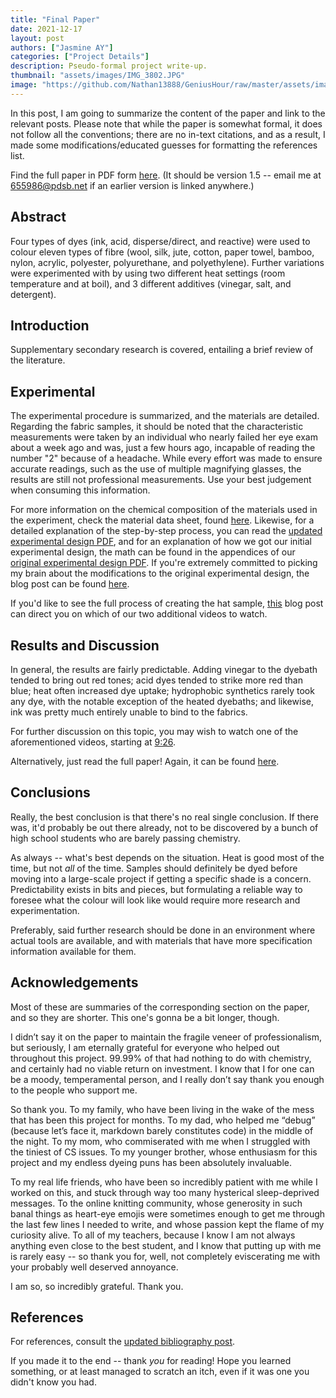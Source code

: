 ```yaml
---
title: "Final Paper"
date: 2021-12-17
layout: post
authors: ["Jasmine AY"]
categories: ["Project Details"]
description: Pseudo-formal project write-up.
thumbnail: "assets/images/IMG_3802.JPG"
image: "https://github.com/Nathan13888/GeniusHour/raw/master/assets/images/IMG_3802.JPG"
---
```


In this post, I am going to summarize the content of the paper and link to the relevant posts. Please note that while the paper is somewhat formal, it does not follow all the conventions; there are no in-text citations, and as a result, I made some modifications/educated guesses for formatting the references list.

Find the full paper in PDF form [here](https://drive.google.com/file/d/1tYAPzp1hPfmQdrlGhUmOogJdozfMfP4c/view?usp=sharing). (It should be version 1.5 -- email me at 655986@pdsb.net if an earlier version is linked anywhere.)

## Abstract

Four types of dyes (ink, acid, disperse/direct, and reactive) were used to colour eleven types of fibre (wool, silk, jute, cotton, paper towel, bamboo, nylon, acrylic, polyester, polyurethane, and polyethylene). Further variations were experimented with by using two different heat settings (room temperature and at boil), and 3 different additives (vinegar, salt, and detergent).

## Introduction

Supplementary secondary research is covered, entailing a brief review of the literature.

## Experimental

The experimental procedure is summarized, and the materials are detailed. Regarding the fabric samples, it should be noted that the characteristic measurements were taken by an individual who nearly failed her eye exam about a week ago and was, just a few hours ago, incapable of reading the number "2" because of a headache. While every effort was made to ensure accurate readings, such as the use of multiple magnifying glasses, the results are still not professional measurements. Use your best judgement when consuming this information.

For more information on the chemical composition of the materials used in the experiment, check the material data sheet, found [here](https://drive.google.com/file/d/1NWOqqXqVb8PQJOjicIENk1CoqcwrTcM8/view?usp=sharing). Likewise, for a detailed explanation of the step-by-step process, you can read the [updated experimental design PDF](https://drive.google.com/file/d/1oWzcSQVJdO0K7FSIWbDjZ6_O5nxLl9ci/view?usp=sharing), and for an explanation of how we got our initial experimental design, the math can be found in the appendices of our [original experimental design PDF](https://drive.google.com/file/d/1DZGF680ARMBXBzP1tZ__GN-TyKwg9a3m/view?usp=sharing). If you're extremely committed to picking my brain about the modifications to the original experimental design, the blog post can be found [here](https://nathan13888.github.io/GeniusHour/blog/2021-12-06-redux-experimental-design/).

If you'd like to see the full process of creating the hat sample, [this](https://nathan13888.github.io/GeniusHour/blog/2021-12-16-hat-videos/) blog post can direct you on which of our two additional videos to watch.

## Results and Discussion

In general, the results are fairly predictable. Adding vinegar to the dyebath tended to bring out red tones; acid dyes tended to strike more red than blue; heat often increased dye uptake; hydrophobic synthetics rarely took any dye, with the notable exception of the heated dyebaths; and likewise, ink was pretty much entirely unable to bind to the fabrics.

For further discussion on this topic, you may wish to watch one of the aforementioned videos, starting at [9:26](https://youtu.be/VKyVxNapFOY?t=566).

Alternatively, just read the full paper! Again, it can be found [here](https://drive.google.com/file/d/1tYAPzp1hPfmQdrlGhUmOogJdozfMfP4c/view?usp=sharing).

## Conclusions

Really, the best conclusion is that there's no real single conclusion. If there was, it'd probably be out there already, not to be discovered by a bunch of high school students who are barely passing chemistry.

As always -- what's best depends on the situation. Heat is good most of the time, but not _all_ of the time. Samples should definitely be dyed before moving into a large-scale project if getting a specific shade is a concern. Predictability exists in bits and pieces, but formulating a reliable way to foresee what the colour will look like would require more research and experimentation.

Preferably, said further research should be done in an environment where actual tools are available, and with materials that have more specification information available for them.

## Acknowledgements

Most of these are summaries of the corresponding section on the paper, and so they are shorter. This one's gonna be a bit longer, though.

I didn’t say it on the paper to maintain the fragile veneer of professionalism, but seriously, I am eternally grateful for everyone who helped out throughout this project. 99.99% of that had nothing to do with chemistry, and certainly had no viable return on investment. I know that I for one can be a moody, temperamental person, and I really don’t say thank you enough to the people who support me.

So thank you. To my family, who have been living in the wake of the mess that has been this project for months. To my dad, who helped me “debug” (because let’s face it, markdown barely constitutes code) in the middle of the night. To my mom, who commiserated with me when I struggled with the tiniest of CS issues. To my younger brother, whose enthusiasm for this project and my endless dyeing puns has been absolutely invaluable.

To my real life friends, who have been so incredibly patient with me while I worked on this, and stuck through way too many hysterical sleep-deprived messages. To the online knitting community, whose generosity in such banal things as heart-eye emojis were sometimes enough to get me through the last few lines I needed to write, and whose passion kept the flame of my curiosity alive. To all of my teachers, because I know I am not always anything even close to the best student, and I know that putting up with me is rarely easy -- so thank you for, well, not completely eviscerating me with your probably well deserved annoyance.

I am so, so incredibly grateful. Thank you.

## References

For references, consult the [updated bibliography post](https://nathan13888.github.io/GeniusHour/blog/2021-12-16-updated-bibliography/).

If you made it to the end -- thank *you* for reading! Hope you learned something, or at least managed to scratch an itch, even if it was one you didn't know you had.
